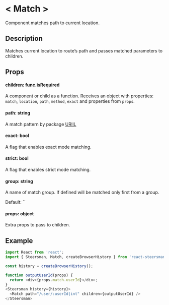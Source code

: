 # &lt; Match &gt;

Component matches path to current location.

## Description

Matches current location to route’s path and passes matched parameters to children.

## Props

#### children: func.isRequired

A component or child as a function.
Receives an object with properties: `match`, `location`, `path`, `method`, `exact` and properties from `props`.

#### path: string

A match pattern by package [URIIL](https://www.npmjs.com/package/uriil)

#### exact: bool

A flag that enables exact mode matching.

#### strict: bool

A flag that enables strict mode matching.

#### group: string

A name of match group. If defined will be matched only first from a group.

Default: ``

#### props: object

Extra props to pass to children.


## Example

```javascript
import React from 'react';
import { Steersman, Match, createBrowserHistory } from 'react-steersman';

const history = createBrowserHistory();

function outputUserId(props) {
  return <div>{props.match.userId}</div>;
}
<Steersman history={history}>
  <Match path="/user/:userId|int" children={outputUserId} />
</Steersman>
```